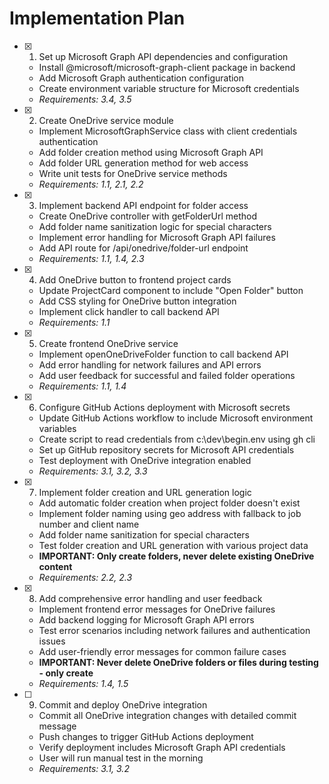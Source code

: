 # Implementation Plan

- [x] 1. Set up Microsoft Graph API dependencies and configuration
  - Install @microsoft/microsoft-graph-client package in backend
  - Add Microsoft Graph authentication configuration
  - Create environment variable structure for Microsoft credentials
  - _Requirements: 3.4, 3.5_

- [x] 2. Create OneDrive service module
  - Implement MicrosoftGraphService class with client credentials authentication
  - Add folder creation method using Microsoft Graph API
  - Add folder URL generation method for web access
  - Write unit tests for OneDrive service methods
  - _Requirements: 1.1, 2.1, 2.2_

- [x] 3. Implement backend API endpoint for folder access
  - Create OneDrive controller with getFolderUrl method
  - Add folder name sanitization logic for special characters
  - Implement error handling for Microsoft Graph API failures
  - Add API route for /api/onedrive/folder-url endpoint
  - _Requirements: 1.1, 1.4, 2.3_

- [x] 4. Add OneDrive button to frontend project cards
  - Update ProjectCard component to include "Open Folder" button
  - Add CSS styling for OneDrive button integration
  - Implement click handler to call backend API
  - _Requirements: 1.1_

- [x] 5. Create frontend OneDrive service
  - Implement openOneDriveFolder function to call backend API
  - Add error handling for network failures and API errors
  - Add user feedback for successful and failed folder operations
  - _Requirements: 1.1, 1.4_

- [x] 6. Configure GitHub Actions deployment with Microsoft secrets
  - Update GitHub Actions workflow to include Microsoft environment variables
  - Create script to read credentials from c:\dev\begin.env using gh cli
  - Set up GitHub repository secrets for Microsoft API credentials
  - Test deployment with OneDrive integration enabled
  - _Requirements: 3.1, 3.2, 3.3_

- [x] 7. Implement folder creation and URL generation logic
  - Add automatic folder creation when project folder doesn't exist
  - Implement folder naming using geo address with fallback to job number and client name
  - Add folder name sanitization for special characters
  - Test folder creation and URL generation with various project data
  - **IMPORTANT: Only create folders, never delete existing OneDrive content**
  - _Requirements: 2.2, 2.3_

- [x] 8. Add comprehensive error handling and user feedback
  - Implement frontend error messages for OneDrive failures
  - Add backend logging for Microsoft Graph API errors
  - Test error scenarios including network failures and authentication issues
  - Add user-friendly error messages for common failure cases
  - **IMPORTANT: Never delete OneDrive folders or files during testing - only create**
  - _Requirements: 1.4, 1.5_

- [ ] 9. Commit and deploy OneDrive integration
  - Commit all OneDrive integration changes with detailed commit message
  - Push changes to trigger GitHub Actions deployment
  - Verify deployment includes Microsoft Graph API credentials
  - User will run manual test in the morning
  - _Requirements: 3.1, 3.2_